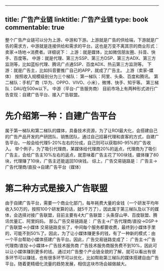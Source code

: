 
---
title: 广告产业链
linktitle: 广告产业链
type: book
commentable: true
---

整个广告产业链可以分为上游、中游和下游。上游就是广告的供给端，下游就是广告的需求方，中游就是连接供给和需求的平台。这也是万变不离其宗的商业形式：卖家->场地->消费者。详细说下：
上游：就是媒体，比如微信朋友圈、抖音、快手、百度等。
中游：就是代理、第三方SSP、第三方DSP、第三方ADX、第三方监测等，比如蓝标代理、腾讯广点通SSP、百度ADX、热云第三方监测等。
下游：就是广告主，比如抖音要推广自己的APP，就成了广告主。
上游（卖家-媒体）
按照收入规模级别分为三个梯队：
第一梯队：阿里、头条、百度和腾讯。
第二梯队：手机厂商（华为、OPPO、VIVO、小米），微博、快手、知乎等。
第三梯队：DAU在500w以下。
中游（平台-广告服务商）
目前市场上有两种形式进行广告变现：自建广告平台、接入广告联盟。

# 先介绍第一种：自建广告平台

属于第一梯队和第二梯队的媒体，具备技术资源，为了让ROI最大化，会搭建自己的广告产品开发的产研团队、销售团队，通过自己招募代理和直客的方式，自建广告平台。一般会给代理5-20%左右的分成，自己则可以获取80-95%的广告收入。
举个例子，为了吸引代理商，某媒体给代理商20%的返点，代理商为了吸引广告主，会给广告主10%左右的返点，就意味着广告主花了100块钱，媒体赚了80块，代理赚了10块，广告主还能返回10块钱。
综上，广告交易链路是：
广告主->广告代理商/直投->自建广告平台（媒体）

# 第二种方式是接入广告联盟

由于自建广告平台，需要一个商业化部门，每年耗费大量的金钱（一个研发平均年收入50万的，按照100个研发算的话，就5千万了），因此属于第三梯队及以下的媒体，会选择对接广告联盟，目前主要有4大广告联盟：头条穿山甲、百度联盟、腾讯优量汇、阿里妈妈。
那么广告交易链路是：
广告主->广告代理商/直投->DSP->广告联盟->小媒体
交易链路变长了，中间每个服务都要收费，最终到小媒体手里的，可能不到50%了。因此，为了让小媒体赚更多的钱，有了一种新的模式：由一个平台帮助小媒体搭建广告平台。因此，广告交易链路变成了：
广告主->广告代理商/直投->小媒体<-广告技术服务商
广告技术服务商服务费不到10%，因此可以让小媒体赚到更多的钱。
通过对广告整个产业链全貌的了解，就可以看出有很多环节可以赚钱，也有很多环节可以优化，比如帮助第三梯队的媒体搭建自由广告平台。随着更精细化流量的趋势发展，相信这块市场会越做越大。
    